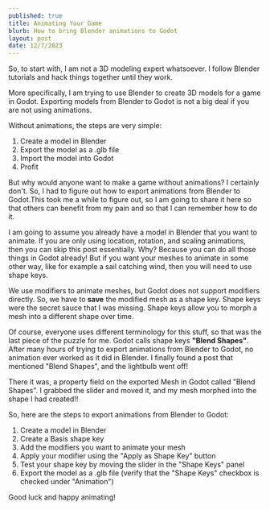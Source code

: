 ```yaml
---
published: true
title: Animating Your Game
blurb: How to bring Blender animations to Godot
layout: post
date: 12/7/2023
---
```


So, to start with, I am not a 3D modeling expert whatsoever. I follow Blender tutorials and hack things together until they work.

More specifically, I am trying to use Blender to create 3D models for a game in Godot. Exporting models from Blender to Godot is not a big deal if you are not using animations.

Without animations, the steps are very simple:

1. Create a model in Blender
2. Export the model as a .glb file
3. Import the model into Godot
4. Profit

But why would anyone want to make a game without animations? I certainly don't. So, I had to figure out how to export animations from Blender to Godot.This took me a while to figure out, so I am going to share it here so that others can benefit from my pain and so that I can remember how to do it.

I am going to assume you already have a model in Blender that you want to animate. If you are only using location, rotation, and scaling animations, then you can skip this post essentially. Why? Because you can do all those things in Godot already! But if you want your meshes to animate in some other way, like for example a sail catching wind, then you will need to use shape keys.

We use modifiers to animate meshes, but Godot does not support modifiers directly. So, we have to **save** the modified mesh as a shape key. Shape keys were the secret sauce that I was missing. Shape keys allow you to morph a mesh into a different shape over time.

Of course, everyone uses different terminology for this stuff, so that was the last piece of the puzzle for me. Godot calls shape keys **"Blend Shapes"**. After many hours of trying to export animations from Blender to Godot, no animation ever worked as it did in Blender. I finally found a post that mentioned "Blend Shapes", and the lightbulb went off!

There it was, a property field on the exported Mesh in Godot called "Blend Shapes". I grabbed the slider and moved it, and my mesh morphed into the shape I had created!!

So, here are the steps to export animations from Blender to Godot:

1. Create a model in Blender
2. Create a Basis shape key
3. Add the modifiers you want to animate your mesh
4. Apply your modifier using the "Apply as Shape Key" button
5. Test your shape key by moving the slider in the "Shape Keys" panel
6. Export the model as a .glb file (verify that the "Shape Keys" checkbox is checked under "Animation")

Good luck and happy animating!
